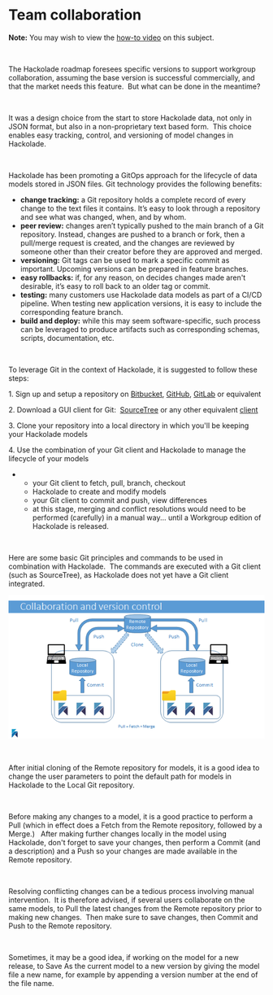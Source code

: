 # Team collaboration

**Note:** You may wish to view the [how-to video](<https://hackolade.com/videos.html#collaboration> "target=\"\_blank\"") on this subject.

&nbsp;

The Hackolade roadmap foresees specific versions to support workgroup collaboration, assuming the base version is successful commercially, and that the market needs this feature.&nbsp; But what can be done in the meantime?

&nbsp;

It was a design choice from the start to store Hackolade data, not only in JSON format, but also in a non-proprietary text based form.&nbsp; This choice enables easy tracking, control, and versioning of model changes in Hackolade.

&nbsp;

Hackolade has been promoting a GitOps approach for the lifecycle of data models stored in JSON files. Git technology provides the following benefits:

* **change tracking:** a Git repository holds a complete record of every change to the text files it contains. It’s easy to look through a repository and see what was changed, when, and by whom.
* **peer review:** changes aren’t typically pushed to the main branch of a Git repository. Instead, changes are pushed to a branch or fork, then a pull/merge request is created, and the changes are reviewed by someone other than their creator before they are approved and merged.
* **versioning:** Git tags can be used to mark a specific commit as important. Upcoming versions can be prepared in feature branches.
* **easy rollbacks:** if, for any reason, on decides changes made aren't desirable, it’s easy to roll back to an older tag or commit.
* **testing:** many customers use Hackolade data models as part of a CI/CD pipeline. When testing new application versions, it is easy to include the corresponding feature branch.
* **build and deploy:** while this may seem software-specific, such process can be leveraged to produce artifacts such as corresponding schemas, scripts, documentation, etc.

&nbsp;

To leverage Git in the context of Hackolade, it is suggested to follow these steps:

&#49;. Sign up and setup a repository on [Bitbucket](<https://bitbucket.org/> "target=\"\_blank\""), [GitHub](<http://github.com> "target=\"\_blank\""), [GitLab](<https://gitlab.com/> "target=\"\_blank\"") or equivalent

&#50;. Download a GUI client for Git:&nbsp; [SourceTree](<https://www.atlassian.com/software/sourcetree> "target=\"\_blank\"") or any other equivalent [client](<http://git-scm.com/downloads/guis> "target=\"\_blank\"")&nbsp;

&#51;. Clone your repository into a local directory in which you'll be keeping your Hackolade models

&#52;. Use the combination of your Git client and Hackolade to manage the lifecycle of your models

* &nbsp;
  * your Git client to fetch, pull, branch, checkout
  * Hackolade to create and modify models
  * your Git client to commit and push, view differences
  * at this stage, merging and conflict resolutions would need to be performed (carefully) in a manual way... until a Workgroup edition of Hackolade is released.

&nbsp;

Here are some basic Git principles and commands to be used in combination with Hackolade.&nbsp; The commands are executed with a Git client (such as SourceTree), as Hackolade does not yet have a Git client integrated.

![Image](<lib/Git%20workflow.png>)

&nbsp;

After initial cloning of the Remote repository for models, it is a good idea to change the user parameters to point the default path for models in Hackolade to the Local Git repository.

&nbsp;

Before making any changes to a model, it is a good practice to perform a Pull (which in effect does a Fetch from the Remote repository, followed by a Merge.) &nbsp; After making further changes locally in the model using Hackolade, don't forget to save your changes, then perform a Commit (and a description) and a Push so your changes are made available in the Remote repository.

&nbsp;

Resolving conflicting changes can be a tedious process involving manual intervention.&nbsp; It is therefore advised, if several users collaborate on the same models, to Pull the latest changes from the Remote repository prior to making new changes.&nbsp; Then make sure to save changes, then Commit and Push to the Remote repository.

&nbsp;

Sometimes, it may be a good idea, if working on the model for a new release, to Save As the current model to a new version by giving the model file a new name, for example by appending a version number at the end of the file name.

